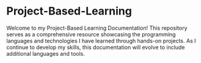 # Project-Based-Learning
Welcome to my Project-Based Learning Documentation! This repository serves as a comprehensive resource showcasing the programming languages and technologies I have learned through hands-on projects. As I continue to develop my skills, this documentation will evolve to include additional languages and tools.
